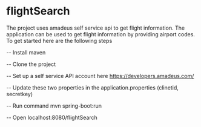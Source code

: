 # flightSearch

The project uses amadeus self service api to get flight information. The application can be used to get flight information by providing airport codes. To get started here are the following steps

-- Install maven 

-- Clone the project 

-- Set up a self service API account here https://developers.amadeus.com/ 

-- Update these two properties in the application.properties (clinetid, secretkey)

-- Run command mvn spring-boot:run 

-- Open localhost:8080/flightSearch 
